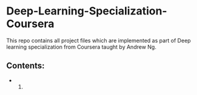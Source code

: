# Deep-Learning-Specialization-Coursera
This repo contains all project files which are implemented as part of Deep learning specialization from Coursera taught by Andrew Ng.

## Contents:

* 1) 
